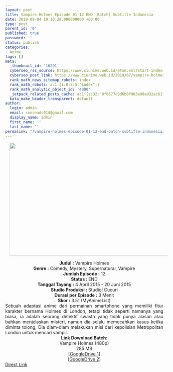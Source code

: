 ```yaml
---
layout: post
title: Vampire Holmes Episode 01-12 END [Batch] Subtitle Indonesia
date: 2019-09-04 19:10:28.000000000 +00:00
type: post
parent_id: '0'
published: true
password: ''
status: publish
categories:
- Anime
tags: []
meta:
  _thumbnail_id: '16291'
  cyberseo_rss_source: https://www.ciunime.web.id/atom.xml?start-index=3601&max-results=150
  cyberseo_post_link: https://www.ciunime.web.id/2019/07/vampire-holmes-episode-01-12-end-batch.html
  rank_math_news_sitemap_robots: index
  rank_math_robots: a:1:{i:0;s:5:"index";}
  rank_math_analytic_object_id: '4000'
  _jetpack_related_posts_cache: a:1:{s:32:"8f6677c9d6b0f903e98ad32ec61f8deb";a:2:{s:7:"expires";i:1644564757;s:7:"payload";a:0:{}}}
  kata_make_header_transparent: default
author:
  login: admin
  email: senseads014@gmail.com
  display_name: admin
  first_name: ''
  last_name: ''
permalink: "/vampire-holmes-episode-01-12-end-batch-subtitle-indonesia/"
---
```

<div class="separator" style="clear: both; text-align: center;"><a href="https://1.bp.blogspot.com/-9naj7ecRpIs/XTcZFJrbqSI/AAAAAAAAcds/3GGmNH9D2ZcXM7JdAAr0OdnhZYfE-wP0gCLcBGAs/s1600/Vampire%2BHolmes.jpg" imageanchor="1" style="margin-left: 1em; margin-right: 1em;"><img border="0" data-original-height="720" data-original-width="1280" height="360" src="{{ site.baseurl }}/assets/2019/09/Vampire%2BHolmes.jpg" width="640" /></a></div>
<p>
<div style="text-align: center;"><b>Judul</b><b><b> </b>:</b> Vampire Holmes</div>
<div style="text-align: center;"><b><b>Genre :</b></b> Comedy, Mystery, Supernatural, Vampire</div>
<div style="text-align: center;"><b>Jumlah Episode :</b> 12<br /><b>Status :&nbsp;</b>END<br /><b>Tanggal Tayang :</b> 4 April 2015 - 20 Juni 2015<br /><b>Studio Produksi :</b> Studio! Cucuri<br /><b>Durasi per Episode :</b> 3 Menit</div>
<div style="text-align: center;"><b>Skor :</b> 3.51 (MyAnimeList)</div>
<div style="text-align: center;"></div>
<div style="text-align: justify;"><span class="isi">Sebuah adaptasi anime dari permainan smartphone yang memiliki fitur karakter bernama Holmes di London, tetapi tidak seperti namanya yang biasa, ia adalah seorang detektif swasta yang tidak punya alasan atau bahkan menjelaskan misteri, namun dia selalu memecahkan kasus ketika diminta tolong, Dia diam-diam melakukan misi dari kepolisian Metropolitan London untuk mencari vampir.</span></div>
<div style="text-align: justify;"></div>
<div style="text-align: justify;"></div>
<div style="text-align: center;"><b>Link Download Batch:</b></div>
<div style="text-align: center;">Vampire Holmes (480p)</div>
<div style="text-align: center;">
<div style="text-align: center;">
<div style="text-align: center;">285 MB</div>
<div style="text-align: center;">[<a href="https://drive.google.com/file/d/1VnSTG9Ls7UzMJ86U1OslBuWmnqzd9haa/view" target="_blank" rel="noopener">GoogleDrive 1</a>]<br />[<a href="https://drive.google.com/file/d/1qEH-xXoBug-0UOYGTcKiYne7pFealYKf/view" target="_blank" rel="noopener">GoogleDrive 2</a>]</div>
</div>
</div>
<link rel="stylesheet" href="https://cdnjs.cloudflare.com/ajax/libs/font-awesome/4.7.0/css/font-awesome.min.css" />
<div class="divbtn"> <a href="https://handymansurrender.com/fihup8buzv?key=94550f7ce39444073321dde3b8782f97" class="btn"><i class="fa fa-download"></i> Direct Link</a> </div>
